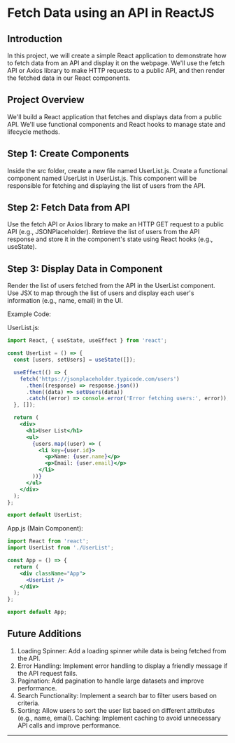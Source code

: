 # Fetch Data using an API in ReactJS

## Introduction

In this project, we will create a simple React application to demonstrate how to fetch data from an API and display it on the webpage. We'll use the fetch API or Axios library to make HTTP requests to a public API, and then render the fetched data in our React components.

## Project Overview

We'll build a React application that fetches and displays data from a public API. We'll use functional components and React hooks to manage state and lifecycle methods.

## Step 1: Create Components

Inside the src folder, create a new file named UserList.js.
Create a functional component named UserList in UserList.js.
This component will be responsible for fetching and displaying the list of users from the API.

## Step 2: Fetch Data from API

Use the fetch API or Axios library to make an HTTP GET request to a public API (e.g., JSONPlaceholder).
Retrieve the list of users from the API response and store it in the component's state using React hooks (e.g., useState).

## Step 3: Display Data in Component

Render the list of users fetched from the API in the UserList component.
Use JSX to map through the list of users and display each user's information (e.g., name, email) in the UI.

Example Code:

UserList.js:

```jsx
import React, { useState, useEffect } from 'react';

const UserList = () => {
  const [users, setUsers] = useState([]);

  useEffect(() => {
    fetch('https://jsonplaceholder.typicode.com/users')
      .then((response) => response.json())
      .then((data) => setUsers(data))
      .catch((error) => console.error('Error fetching users:', error));
  }, []);

  return (
    <div>
      <h1>User List</h1>
      <ul>
        {users.map((user) => (
          <li key={user.id}>
            <p>Name: {user.name}</p>
            <p>Email: {user.email}</p>
          </li>
        ))}
      </ul>
    </div>
  );
};

export default UserList;
```

App.js (Main Component):

```jsx
import React from 'react';
import UserList from './UserList';

const App = () => {
  return (
    <div className="App">
      <UserList />
    </div>
  );
};

export default App;
```

## Future Additions

1. Loading Spinner: Add a loading spinner while data is being fetched from the API.
2. Error Handling: Implement error handling to display a friendly message if the API request fails.
3. Pagination: Add pagination to handle large datasets and improve performance.
4. Search Functionality: Implement a search bar to filter users based on criteria.
5. Sorting: Allow users to sort the user list based on different attributes (e.g., name, email).
Caching: Implement caching to avoid unnecessary API calls and improve performance.

---
